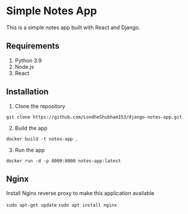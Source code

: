 # Simple Notes App
This is a simple notes app built with React and Django.

## Requirements
1. Python 3.9   
2. Node.js    
3. React
   
## Installation
1. Clone the repository   
```
git clone https://github.com/LondheShubham153/django-notes-app.git   
```
    
2. Build the app
```
docker build -t notes-app .
```

3. Run the app
```
docker run -d -p 8000:8000 notes-app:latest
```

## Nginx

Install Nginx reverse proxy to make this application available

`sudo apt-get update`
`sudo apt install nginx`
